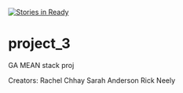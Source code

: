 [![Stories in Ready](https://badge.waffle.io/rachelchhay/project_3.png?label=ready&title=Ready)](https://waffle.io/rachelchhay/project_3?utm_source=badge)
# project_3
GA MEAN stack proj

Creators:
Rachel Chhay
Sarah Anderson
Rick Neely
